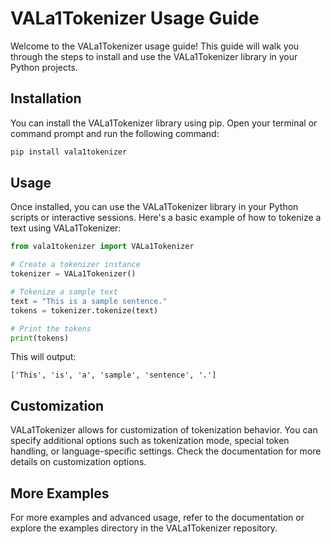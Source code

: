 # VALa1Tokenizer Usage Guide

Welcome to the VALa1Tokenizer usage guide! This guide will walk you through the steps to install and use the VALa1Tokenizer library in your Python projects.

## Installation

You can install the VALa1Tokenizer library using pip. Open your terminal or command prompt and run the following command:

```bash
pip install vala1tokenizer
```

## Usage

Once installed, you can use the VALa1Tokenizer library in your Python scripts or interactive sessions. Here's a basic example of how to tokenize a text using VALa1Tokenizer:

```python
from vala1tokenizer import VALa1Tokenizer

# Create a tokenizer instance
tokenizer = VALa1Tokenizer()

# Tokenize a sample text
text = "This is a sample sentence."
tokens = tokenizer.tokenize(text)

# Print the tokens
print(tokens)
```

This will output:

```
['This', 'is', 'a', 'sample', 'sentence', '.']
```

## Customization

VALa1Tokenizer allows for customization of tokenization behavior. You can specify additional options such as tokenization mode, special token handling, or language-specific settings. Check the documentation for more details on customization options.

## More Examples

For more examples and advanced usage, refer to the documentation or explore the examples directory in the VALa1Tokenizer repository.
